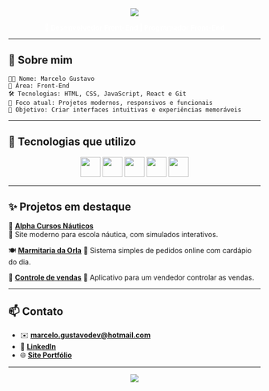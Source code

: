 
<div align="center">
  <img src="https://capsule-render.vercel.app/api?type=waving&color=0f0f0f&height=200&section=header&text=Marcelo%20Gustavo&fontColor=ffffff&fontSize=40&animation=twinkling" />
</div>

<p align="center">
  <strong style="color: white;">🚀 Desenvolvedor Front-End | Programador Front-End</strong>
</p>

---

## 🧠 Sobre mim

```
🧑‍💻 Nome: Marcelo Gustavo
🎯 Área: Front-End
🛠️ Tecnologias: HTML, CSS, JavaScript, React e Git
📌 Foco atual: Projetos modernos, responsivos e funcionais
🚀 Objetivo: Criar interfaces intuitivas e experiências memoráveis
```

---

## 🔧 Tecnologias que utilizo

<p align="center">
  <img src="https://cdn.jsdelivr.net/gh/devicons/devicon/icons/html5/html5-original.svg" height="40" />
  <img src="https://cdn.jsdelivr.net/gh/devicons/devicon/icons/css3/css3-original.svg" height="40" />
  <img src="https://cdn.jsdelivr.net/gh/devicons/devicon/icons/javascript/javascript-original.svg" height="40" />
  <img src="https://cdn.jsdelivr.net/gh/devicons/devicon/icons/react/react-original.svg" height="40" />
  <img src="https://cdn.jsdelivr.net/gh/devicons/devicon/icons/git/git-original.svg" height="40" />
</p>

---


## ✨ Projetos em destaque

📌 [**Alpha Cursos Náuticos**](https://www.alphaetn.com.br)  
🧭 Site moderno para escola náutica, com simulados interativos.

🍽️ [**Marmitaria da Orla**](https://cellor18.github.io/marmitaria/)
🍛 Sistema simples de pedidos online com cardápio do dia.

🚤 [**Controle de vendas**](https://cellor18.github.io/controle-de-vendas/)
📱 Aplicativo para um vendedor controlar as vendas.

---

## 📫 Contato

- ✉️ **marcelo.gustavodev@hotmail.com**
- 💼 [**LinkedIn**](https://www.linkedin.com/in/marcelo-gustavo-santos/)
- 🌐 [**Site Portfólio**](https://www.alphaetn.com.br)

---

<div align="center">
  <img src="https://capsule-render.vercel.app/api?type=waving&color=0f0f0f&height=120&section=footer" />
</div>
